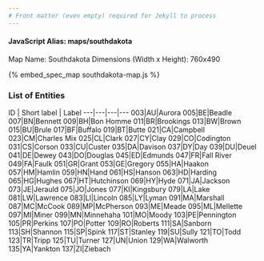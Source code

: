 ```yaml
---
# Front matter (even empty) required for Jekyll to process
---
```


#### JavaScript Alias: maps/southdakota

Map Name: Southdakota
Dimensions (Width x Height): 760x490



{% embed_spec_map southdakota-map.js %}

### List of Entities

ID | Short label | Label
---|---|---|---
003|AU|Aurora
005|BE|Beadle
007|BN|Bennett
009|BH|Bon Homme
011|BR|Brookings
013|BW|Brown
015|BU|Brule
017|BF|Buffalo
019|BT|Butte
021|CA|Campbell
023|CM|Charles Mix
025|CL|Clark
027|CY|Clay
029|CO|Codington
031|CS|Corson
033|CU|Custer
035|DA|Davison
037|DY|Day
039|DU|Deuel
041|DE|Dewey
043|DO|Douglas
045|ED|Edmunds
047|FR|Fall River
049|FA|Faulk
051|GR|Grant
053|GE|Gregory
055|HA|Haakon
057|HM|Hamlin
059|HN|Hand
061|HS|Hanson
063|HD|Harding
065|HG|Hughes
067|HT|Hutchinson
069|HY|Hyde
071|JA|Jackson
073|JE|Jerauld
075|JO|Jones
077|KI|Kingsbury
079|LA|Lake
081|LW|Lawrence
083|LI|Lincoln
085|LY|Lyman
091|MA|Marshall
087|MC|McCook
089|MP|McPherson
093|ME|Meade
095|ML|Mellette
097|MI|Miner
099|MN|Minnehaha
101|MO|Moody
103|PE|Pennington
105|PR|Perkins
107|PO|Potter
109|RO|Roberts
111|SA|Sanborn
113|SH|Shannon
115|SP|Spink
117|ST|Stanley
119|SU|Sully
121|TO|Todd
123|TR|Tripp
125|TU|Turner
127|UN|Union
129|WA|Walworth
135|YA|Yankton
137|ZI|Ziebach

